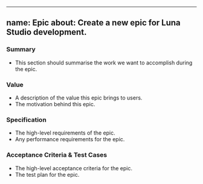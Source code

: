 
---
name: Epic
about: Create a new epic for Luna Studio development.
---

### Summary

- This section should summarise the work we want to accomplish during the epic.

### Value

- A description of the value this epic brings to users.
- The motivation behind this epic.

### Specification

- The high-level requirements of the epic.
- Any performance requirements for the epic.

### Acceptance Criteria & Test Cases

- The high-level acceptance criteria for the epic. 
- The test plan for the epic.
